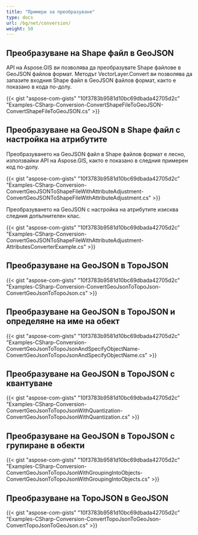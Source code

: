 ```yaml
---
title: "Примери за преобразуване"
type: docs
url: /bg/net/conversion/
weight: 50
---
```


## **Преобразуване на Shape файл в GeoJSON**
API на Aspose.GIS ви позволява да преобразувате Shape файлове в GeoJSON файлов формат. Методът VectorLayer.Convert ви позволява да запазите входния Shape файл в GeoJSON файлов формат, както е показано в кода по-долу.

{{< gist "aspose-com-gists" "10f3783b9581d10bc69dbada42705d2c" "Examples-CSharp-Conversion-ConvertShapeFileToGeoJSON-ConvertShapeFileToGeoJSON.cs" >}}
## **Преобразуване на GeoJSON в Shape файл с настройка на атрибутите**
Преобразуването на GeoJSON файл в Shape файлов формат е лесно, използвайки API на Aspose.GIS, както е показано в следния примерен код по-долу.

{{< gist "aspose-com-gists" "10f3783b9581d10bc69dbada42705d2c" "Examples-CSharp-Conversion-ConvertGeoJSONToShapeFileWithAttributeAdjustment-ConvertGeoJSONToShapeFileWithAttributeAdjustment.cs" >}}

Преобразуването на GeoJSON с настройка на атрибутите изисква следния допълнителен клас.

{{< gist "aspose-com-gists" "10f3783b9581d10bc69dbada42705d2c" "Examples-CSharp-Conversion-ConvertGeoJSONToShapeFileWithAttributeAdjustment-AttributesConverterExample.cs" >}}
## **Преобразуване на GeoJSON в TopoJSON**
{{< gist "aspose-com-gists" "10f3783b9581d10bc69dbada42705d2c" "Examples-CSharp-Conversion-ConvertGeoJsonToTopoJson-ConvertGeoJsonToTopoJson.cs" >}}
## **Преобразуване на GeoJSON в TopoJSON и определяне на име на обект**
{{< gist "aspose-com-gists" "10f3783b9581d10bc69dbada42705d2c" "Examples-CSharp-Conversion-ConvertGeoJsonToTopoJsonAndSpecifyObjectName-ConvertGeoJsonToTopoJsonAndSpecifyObjectName.cs" >}}
## **Преобразуване на GeoJSON в TopoJSON с квантуване**
{{< gist "aspose-com-gists" "10f3783b9581d10bc69dbada42705d2c" "Examples-CSharp-Conversion-ConvertGeoJsonToTopoJsonWithQuantization-ConvertGeoJsonToTopoJsonWithQuantization.cs" >}}
## **Преобразуване на GeoJSON в TopoJSON с групиране в обекти**
{{< gist "aspose-com-gists" "10f3783b9581d10bc69dbada42705d2c" "Examples-CSharp-Conversion-ConvertGeoJsonToTopoJsonWithGroupingIntoObjects-ConvertGeoJsonToTopoJsonWithGroupingIntoObjects.cs" >}}
## **Преобразуване на TopoJSON в GeoJSON**
{{< gist "aspose-com-gists" "10f3783b9581d10bc69dbada42705d2c" "Examples-CSharp-Conversion-ConvertTopoJsonToGeoJson-ConvertTopoJsonToGeoJson.cs" >}}
